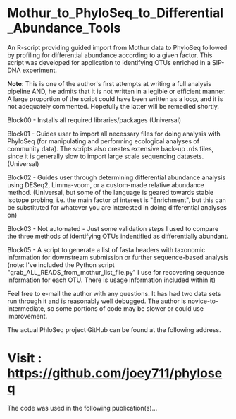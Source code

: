 Mothur_to_PhyloSeq_to_Differential_Abundance_Tools
==================
An R-script providing guided import from Mothur data to PhyloSeq followed by profiling for differential abundance according to a given factor. This script was developed for application to identifying OTUs enriched in a SIP-DNA experiment.

**Note**: This is one of the author's first attempts at writing a full analysis pipeline AND, he admits that it is not written in a legible or efficient manner. A large proportion of the script could have been written as a loop, and it is not adequately commented. Hopefully the latter will be remedied shortly.


Block00 - Installs all required libraries/packages  (Universal)

Block01 - Guides user to import all necessary files for doing analysis with PhyloSeq (for manipulating and performing ecological analyses of community data). The scripts also creates extensive back-up .rds files, since it is generally slow to import large scale sequencing datasets.	(Universal)

Block02 - Guides user through determining differential abundance analysis using DESeq2, Limma-voom, or a custom-made relative abundance method. (Universal, but some of the language is geared towards stable isotope probing, i.e. the main factor of interest is "Enrichment", but this can be substituted for whatever you are interested in doing differential analyses on)

Block03 - Not automated - Just some validation steps I used to compare the three methods of identifying OTUs indentified as differentially abundant.

Block05 - A script to generate a list of fasta headers with taxonomic information for downstream submission or further sequence-based analysis (note: I've included the Python script "grab_ALL_READS_from_mothur_list_file.py" I use for recovering sequence information for each OTU. There is usage information included within it)

Feel free to e-mail the author with any questions. It has had two data sets run through it and is reasonably well debugged. The author is novice-to-intermediate, so some portions of code may be slower or could use improvement.


The actual PhloSeq project GitHub can be found at the following address.

Visit : https://github.com/joey711/phyloseq
==================

The code was used in the following publication(s)...

